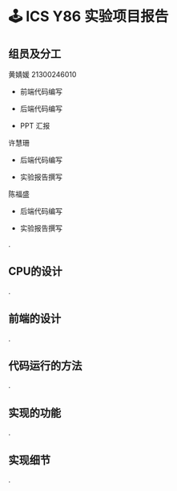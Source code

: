 # 🕹️ ICS Y86 实验项目报告

## 组员及分工

黄婧媛 21300246010

- 前端代码编写

- 后端代码编写

- PPT 汇报

许慧珊

- 后端代码编写

- 实验报告撰写

陈福盛

- 后端代码编写

- 实验报告撰写

.

## CPU的设计

.

## 前端的设计

.

## 代码运行的方法

.

## 实现的功能

.

## 实现细节

.
